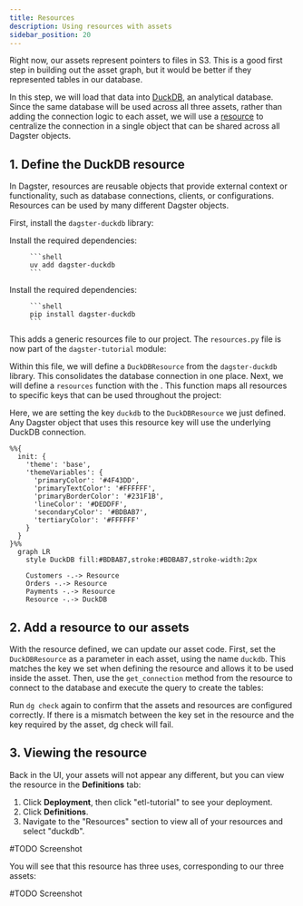 ```yaml
---
title: Resources
description: Using resources with assets
sidebar_position: 20
---
```


Right now, our assets represent pointers to files in S3. This is a good first step in building out the asset graph, but it would be better if they represented tables in our database.

In this step, we will load that data into [DuckDB](https://duckdb.org), an analytical database. Since the same database will be used across all three assets, rather than adding the connection logic to each asset, we will use a [resource](/guides/build/external-resources) to centralize the connection in a single object that can be shared across all Dagster objects.

## 1. Define the DuckDB resource

In Dagster, resources are reusable objects that provide external context or functionality, such as database connections, clients, or configurations. Resources can be used by many different Dagster objects.

First, install the `dagster-duckdb` library:

<Tabs groupId="package-manager">
   <TabItem value="uv" label="uv">
      Install the required dependencies:

         ```shell
         uv add dagster-duckdb
         ```

   </TabItem>

   <TabItem value="pip" label="pip">
      Install the required dependencies:

         ```shell
         pip install dagster-duckdb
         ```

   </TabItem>
</Tabs>

<CliInvocationExample path="docs_snippets/docs_snippets/guides/tutorials/dagster-tutorial/commands/dg-scaffold-resources.txt" />

This adds a generic resources file to our project. The `resources.py` file is now part of the `dagster-tutorial` module:

<CliInvocationExample path="docs_snippets/docs_snippets/guides/tutorials/dagster-tutorial/tree/resources.txt" />

Within this file, we will define a `DuckDBResource` from the `dagster-duckdb` library. This consolidates the database connection in one place. Next, we will define a `resources` function with the <PyObject section="definitions" module="dagster" object="Definitions" decorator />. This function maps all resources to specific keys that can be used throughout the project:

<CodeExample
  path="docs_snippets/docs_snippets/guides/tutorials/dagster-tutorial/src/dagster_tutorial/defs/resources.py"
  language="python"
  title="src/dagster_tutorial/defs/resources.py"
/>

Here, we are setting the key `duckdb` to the `DuckDBResource` we just defined. Any Dagster object that uses this resource key will use the underlying DuckDB connection.

```mermaid
%%{
  init: {
    'theme': 'base',
    'themeVariables': {
      'primaryColor': '#4F43DD',
      'primaryTextColor': '#FFFFFF',
      'primaryBorderColor': '#231F1B',
      'lineColor': '#DEDDFF',
      'secondaryColor': '#BDBAB7',
      'tertiaryColor': '#FFFFFF'
    }
  }
}%%
  graph LR
    style DuckDB fill:#BDBAB7,stroke:#BDBAB7,stroke-width:2px

    Customers -.-> Resource
    Orders -.-> Resource
    Payments -.-> Resource
    Resource -.-> DuckDB
```

## 2. Add a resource to our assets

With the resource defined, we can update our asset code. First, set the `DuckDBResource` as a parameter in each asset, using the name `duckdb`. This matches the key we set when defining the resource and allows it to be used inside the asset. Then, use the `get_connection` method from the resource to connect to the database and execute the query to create the tables:

<CodeExample
  path="docs_snippets/docs_snippets/guides/tutorials/dagster-tutorial/src/dagster_tutorial/defs/assets.py"
  language="python"
  startAfter="start_define_assets_with_resources"
  endBefore="end_define_assets_with_resources"
  title="src/dagster_tutorial/defs/assets.py"
/>

Run `dg check` again to confirm that the assets and resources are configured correctly. If there is a mismatch between the key set in the resource and the key required by the asset, dg check will fail.

## 3. Viewing the resource

Back in the UI, your assets will not appear any different, but you can view the resource in the **Definitions** tab:

1. Click **Deployment**, then click "etl-tutorial" to see your deployment.
2. Click **Definitions**.
3. Navigate to the "Resources" section to view all of your resources and select "duckdb".

#TODO Screenshot

You will see that this resource has three uses, corresponding to our three assets:

#TODO Screenshot